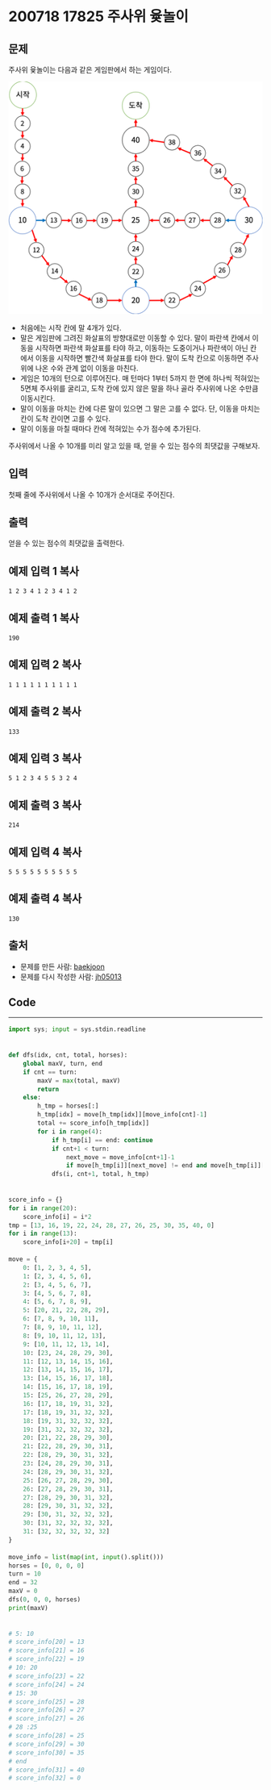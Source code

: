 # 200718 17825 주사위 윷놀이

## 문제

주사위 윷놀이는 다음과 같은 게임판에서 하는 게임이다.

![img](images/preview-5073993.png)

- 처음에는 시작 칸에 말 4개가 있다.
- 말은 게임판에 그려진 화살표의 방향대로만 이동할 수 있다. 말이 파란색 칸에서 이동을 시작하면 파란색 화살표를 타야 하고, 이동하는 도중이거나 파란색이 아닌 칸에서 이동을 시작하면 빨간색 화살표를 타야 한다. 말이 도착 칸으로 이동하면 주사위에 나온 수와 관계 없이 이동을 마친다.
- 게임은 10개의 턴으로 이루어진다. 매 턴마다 1부터 5까지 한 면에 하나씩 적혀있는 5면체 주사위를 굴리고, 도착 칸에 있지 않은 말을 하나 골라 주사위에 나온 수만큼 이동시킨다.
- 말이 이동을 마치는 칸에 다른 말이 있으면 그 말은 고를 수 없다. 단, 이동을 마치는 칸이 도착 칸이면 고를 수 있다.
- 말이 이동을 마칠 때마다 칸에 적혀있는 수가 점수에 추가된다.

주사위에서 나올 수 10개를 미리 알고 있을 때, 얻을 수 있는 점수의 최댓값을 구해보자.

## 입력

첫째 줄에 주사위에서 나올 수 10개가 순서대로 주어진다.

## 출력

얻을 수 있는 점수의 최댓값을 출력한다.

## 예제 입력 1 복사

```
1 2 3 4 1 2 3 4 1 2
```

## 예제 출력 1 복사

```
190
```

## 예제 입력 2 복사

```
1 1 1 1 1 1 1 1 1 1
```

## 예제 출력 2 복사

```
133
```

## 예제 입력 3 복사

```
5 1 2 3 4 5 5 3 2 4
```

## 예제 출력 3 복사

```
214
```

## 예제 입력 4 복사

```
5 5 5 5 5 5 5 5 5 5
```

## 예제 출력 4 복사

```
130
```

## 출처

- 문제를 만든 사람: [baekjoon](https://www.acmicpc.net/user/baekjoon)
- 문제를 다시 작성한 사람: [jh05013](https://www.acmicpc.net/user/jh05013)

## Code

---

```python
import sys; input = sys.stdin.readline


def dfs(idx, cnt, total, horses):
    global maxV, turn, end
    if cnt == turn:
        maxV = max(total, maxV)
        return
    else:
        h_tmp = horses[:]
        h_tmp[idx] = move[h_tmp[idx]][move_info[cnt]-1]
        total += score_info[h_tmp[idx]]
        for i in range(4):
            if h_tmp[i] == end: continue
            if cnt+1 < turn:
                next_move = move_info[cnt+1]-1
                if move[h_tmp[i]][next_move] != end and move[h_tmp[i]][next_move] in h_tmp: continue
            dfs(i, cnt+1, total, h_tmp)


score_info = {}
for i in range(20):
    score_info[i] = i*2
tmp = [13, 16, 19, 22, 24, 28, 27, 26, 25, 30, 35, 40, 0]
for i in range(13):
    score_info[i+20] = tmp[i]

move = {
    0: [1, 2, 3, 4, 5],
    1: [2, 3, 4, 5, 6],
    2: [3, 4, 5, 6, 7],
    3: [4, 5, 6, 7, 8],
    4: [5, 6, 7, 8, 9],
    5: [20, 21, 22, 28, 29],
    6: [7, 8, 9, 10, 11],
    7: [8, 9, 10, 11, 12],
    8: [9, 10, 11, 12, 13],
    9: [10, 11, 12, 13, 14],
    10: [23, 24, 28, 29, 30],
    11: [12, 13, 14, 15, 16],
    12: [13, 14, 15, 16, 17],
    13: [14, 15, 16, 17, 18],
    14: [15, 16, 17, 18, 19],
    15: [25, 26, 27, 28, 29],
    16: [17, 18, 19, 31, 32],
    17: [18, 19, 31, 32, 32],
    18: [19, 31, 32, 32, 32],
    19: [31, 32, 32, 32, 32],
    20: [21, 22, 28, 29, 30],
    21: [22, 28, 29, 30, 31],
    22: [28, 29, 30, 31, 32],
    23: [24, 28, 29, 30, 31],
    24: [28, 29, 30, 31, 32],
    25: [26, 27, 28, 29, 30],
    26: [27, 28, 29, 30, 31],
    27: [28, 29, 30, 31, 32],
    28: [29, 30, 31, 32, 32],
    29: [30, 31, 32, 32, 32],
    30: [31, 32, 32, 32, 32],
    31: [32, 32, 32, 32, 32]
}

move_info = list(map(int, input().split()))
horses = [0, 0, 0, 0]
turn = 10
end = 32
maxV = 0
dfs(0, 0, 0, horses)
print(maxV)


# 5: 10
# score_info[20] = 13
# score_info[21] = 16
# score_info[22] = 19
# 10: 20
# score_info[23] = 22
# score_info[24] = 24
# 15: 30
# score_info[25] = 28
# score_info[26] = 27
# score_info[27] = 26
# 28 :25
# score_info[28] = 25
# score_info[29] = 30
# score_info[30] = 35
# end
# score_info[31] = 40
# score_info[32] = 0
```

